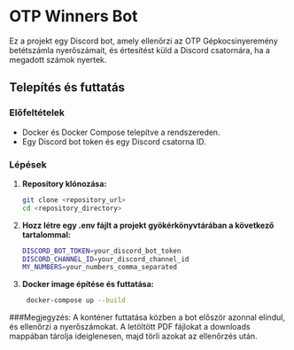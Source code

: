 # OTP Winners Bot

Ez a projekt egy Discord bot, amely ellenőrzi az OTP Gépkocsinyeremény betétszámla nyerőszámait, és értesítést küld a Discord csatornára, ha a megadott számok nyertek.

## Telepítés és futtatás

### Előfeltételek

- Docker és Docker Compose telepítve a rendszereden.
- Egy Discord bot token és egy Discord csatorna ID.

### Lépések

1. **Repository klónozása:**

   ```sh
   git clone <repository_url>
   cd <repository_directory>

2. **Hozz létre egy .env fájlt a projekt gyökérkönyvtárában a következő tartalommal:**

   ```sh
   DISCORD_BOT_TOKEN=your_discord_bot_token
   DISCORD_CHANNEL_ID=your_discord_channel_id
   MY_NUMBERS=your_numbers_comma_separated

3. **Docker image építése és futtatása:**
   
   ```sh
    docker-compose up --build


###Megjegyzés:
A konténer futtatása közben a bot először azonnal elindul, és ellenőrzi a nyerőszámokat. A letöltött PDF fájlokat a downloads mappában tárolja ideiglenesen, majd törli azokat az ellenőrzés után.